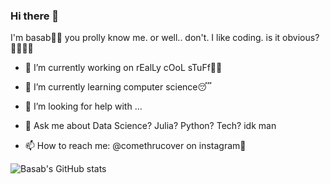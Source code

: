 ### Hi there 👋
I'm basab👀🗿
you prolly know me. or well.. don't. 
I like coding. is it obvious?💁🏼‍♂️🌚


- 🔭 I’m currently working on rEalLy cOoL sTuFf😵‍💫
- 🌱 I’m currently learning computer science😴

- 🤔 I’m looking for help with ...
- 💬 Ask me about Data Science? Julia? Python? Tech? idk man
- 📫 How to reach me: @comethrucover on instagram🫠


![Basab's GitHub stats](https://github-readme-stats.vercel.app/api?username=chillobae&show_icons=true&theme=tokyonight)
